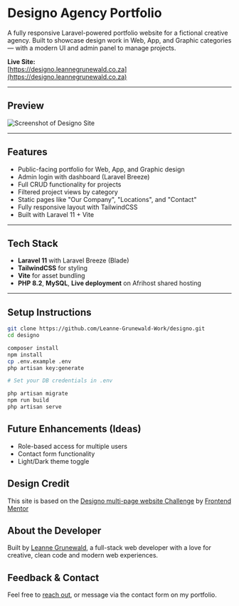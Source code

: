 # Designo Agency Portfolio

A fully responsive Laravel-powered portfolio website for a fictional creative agency. Built to showcase design work in Web, App, and Graphic categories — with a modern UI and admin panel to manage projects.

**Live Site:**  
[https://designo.leannegrunewald.co.za](https://designo.leannegrunewald.co.za)

---

## Preview

![Screenshot of Designo Site](https://leannegrunewald.co.za/assets/img/project-designo.jpg)

---

## Features

- Public-facing portfolio for Web, App, and Graphic design
- Admin login with dashboard (Laravel Breeze)
- Full CRUD functionality for projects
- Filtered project views by category
- Static pages like "Our Company", "Locations", and "Contact"
- Fully responsive layout with TailwindCSS
- Built with Laravel 11 + Vite

---

## Tech Stack

- **Laravel 11** with Laravel Breeze (Blade)
- **TailwindCSS** for styling
- **Vite** for asset bundling
- **PHP 8.2**, **MySQL**, **Live deployment** on Afrihost shared hosting

---

## Setup Instructions

```bash
git clone https://github.com/Leanne-Grunewald-Work/designo.git
cd designo

composer install
npm install
cp .env.example .env
php artisan key:generate

# Set your DB credentials in .env

php artisan migrate
npm run build
php artisan serve

```

## Future Enhancements (Ideas)

- Role-based access for multiple users
- Contact form functionality
- Light/Dark theme toggle

## Design Credit

This site is based on the [Designo multi-page website Challenge](https://www.frontendmentor.io/challenges/designo-multipage-website-G48K6rfUT) by [Frontend Mentor](https://www.frontendmentor.io/)

## About the Developer

Built by [Leanne Grunewald](https://leannegrunewald.co.za), a full-stack web developer with a love for creative, clean code and modern web experiences.

## Feedback & Contact

Feel free to [reach out](https://leannegrunewald.co.za/#contact), or message via the contact form on my portfolio.
